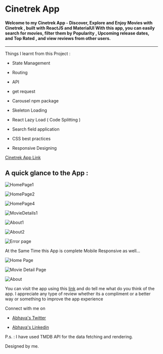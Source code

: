
# Cinetrek App

#### Welcome to my Cinetrek App - **Discover, Explore and Enjoy Movies with Cinetrek** , built with ReactJS and MaterialUI With this app, you can easily search for movies, filter them by Popularity , Upcoming release dates, and Top Rated , and view reviews from other users.
___


Things I learnt from this Project : 

- State Management

- Routing

- API 

- get request

- Carousel npm package

- Skeleton Loading

- React Lazy Load ( Code Splitting )

- Search field application

- CSS best practices

- Responsive Designing


[Cinetrek App Link](https://cinetrek.netlify.app/)

## A quick glance to the App : 



![HomePage1](https://user-images.githubusercontent.com/113185442/230163506-0f3a72ad-3481-478f-abc8-a66a85072039.jpg)

![HomePage2](https://user-images.githubusercontent.com/113185442/230163525-49edbaf8-f942-4862-a196-35008d8971a3.jpg)

![HomePage4](https://user-images.githubusercontent.com/113185442/230163643-7a9790e3-1eab-464f-b544-0f00cb1fd059.jpg)

![MovieDetails1](https://user-images.githubusercontent.com/113185442/230163672-1175c97c-17be-44b4-b8b4-a54592bdcb12.jpg)

![About1](https://user-images.githubusercontent.com/113185442/230163728-5537cdfe-0830-451a-b22a-b7f50d75a023.jpg)

![About2](https://user-images.githubusercontent.com/113185442/230163746-d1ac3f07-622f-4092-9831-b0ca8bc2b5f2.jpg)

![Error page](https://user-images.githubusercontent.com/113185442/230163699-4d5f6232-b770-4cc8-a5f4-d421b6482e58.jpg)

At the Same Time this App is complete Mobile Responsive as well...

![Home Page](https://user-images.githubusercontent.com/113185442/232241784-13022c18-8210-47bf-b2a7-0b049ac1c2b1.jpg)

![Movie Detail Page](https://user-images.githubusercontent.com/113185442/232241638-84c928b7-e435-4028-afda-9445b14f4486.jpg)

![About](https://user-images.githubusercontent.com/113185442/232241790-3dbe87cf-b202-4a77-a7f9-f191d9065e38.jpg)


You can visit the app using this [link](https://cinetrek.netlify.app/) and do tell me what do you think of the app.
I appreciate any type of review whether its a compliment or a better way or something to improve the app experience

Connect with me on 

- [Abhaya's Twitter](https://twitter.com/AbhayaShankar2)

- [Abhaya's Linkedin](https://www.linkedin.com/in/abhayashankar/)


P.s. : I have used TMDB API for the data fetching and rendering.

Designed by me.
